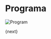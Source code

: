<!-- add-breadcrumbs -->
# Programa

<img class="screenshot" alt="Program" src="{{docs_base_url}}/assets/img/education/setup/program.png">

{next}

